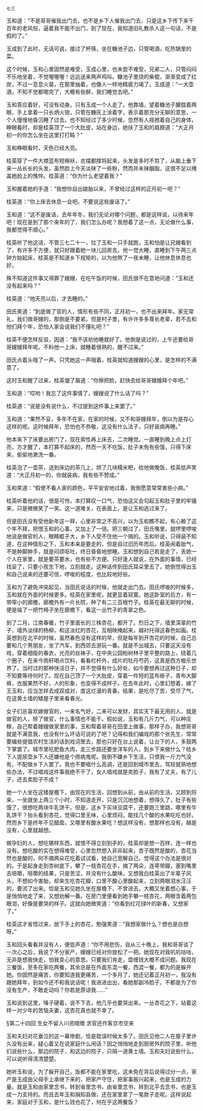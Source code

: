     七三 

   玉和道：“不是哥哥催我出门去，也不是乡下人催我出门去，只是这乡下传下来千百年的老风俗，逼着我不能不出门，到了现在，我知道旧礼教杀人这一句话，不是假的了。”

   玉成到了此时，无话可说，接过了杯筷，坐在糠池子边，只管喝酒，吃热锅里的菜。

   这个时候，玉和心里固然是难受，玉成心里，也未尝不难受，兄弟二人，只管闷闷不乐地坐着，不觉喔喔喔！远远送来两声鸡叫。糠池子里烧的柴棍，渐渐变成了红炭，不过一息息火苗，在那里抽着，也像人一样地精疲力竭了。玉成道：“一大壶酒，不知不觉都喝完了，大概有些醉，我们睡觉去吧。”

   玉和答应着好，可没有动身。只有玉成一个人走了。他靠墙，望着糠池子朦胧着两眼，手上拿着一只长炳火钳，只管在糠灰上涂着字，表示着那充分无聊的意思，一个人慢慢地昏沉睡了过去。也不知经过了多少时候，忽然有人摇撼着自己的身体，睁眼看时，却是桂英顶了一个大肚皮，站在身边，她扶了玉和的肩膀道：“大正月初一的你怎么坐在这里打打盹？”

   玉和睁眼看时，天色已经大亮。

   桂英穿了一件大襟蓝布短棉袄，衣摆都撑将起来，头发是多时不剪了，从脑上垂下来一丛长长的头发，虽然脸上今天淡抹了一些粉，然而并未抹胭脂，这很不足以掩盖她脸上的憔悴。桂英道：“你为什么老望着我？”

   玉和握着她的手道：“我想你自出娘胎以来，不曾经过这样的正月初一吧？”

   桂英道：“你上床去休息一会吧。不要说这些废话了。”

   玉和道：“这不是废话，去年年冬，我们无论对哪个问题，都是这样说，以待来年吧！现在是到了那个来年的了，我们怎么办呢？我想着了这一点，无论做什么事，我都觉得不顺心。”

   桂英听了他这话，不管三七二十一，拉了玉和一只手就跑，玉和怕是让兄嫂看到了，有许多不方便，就只好跟着她一块儿回房去。他一觉大睡，直睡到下午两三点钟方始起床，桂英是不知道乡下规矩的，以为他熬了一夜未睡，让他休息休息也好。

   殊不知道这件事又得罪了嫂嫂，在吃午饭的时候，田氏很不在意地问道：“玉和还没有起来吗？”

   桂英道：“他天亮以后，才去睡的。”

   田氏笑道：“到底做了官的人，情形有些不同，正月初一，也不出来拜年。家无常礼，我们做哥嫂的，那倒是不要紧。但是村子里，有许许多多尊长老辈，若不去和他们拜个年，恐怕人家会说我们不懂礼吧？”

   桂英不便怎样反驳，因道：“我不该劝他睡就好了。他倒是说过的，上午还要给哥哥嫂嫂拜年呢。不料他一上床，就睡着很熟的，醒不过来。”

   田氏点着头哦了一声。只凭她这一声哦着，桂英就知道嫂嫂的心里，是怎样的不满意了。

   这时玉和醒了过来，桂英皱了眉道：“你擦把脸，赶快去给哥哥嫂嫂拜个年吧。”

   玉和道：“哎哟！我忘了这件事情了，嫂嫂说了什么话了吗？”

   桂英道：“说是没有说什么，不过提到这件事上来罢了。”

   玉和道：“果然不妥，多年不在家，在家的时候，又不和哥嫂拜年，倒以为是存心这样的呢。这时候拜年，恐怕也不恭敬，这没有什么法子，只好装病再睡。”

   他本来下了床要出房门了，现在索性再上床去，二次睡觉。一直睡到晚上点上灯亮，方才醒了，本打算不起床的，然而一天不吃饭，肚子未免有些饿，只得下床来，偷偷地漱洗一番。

   桂英泡了一壶茶，送到床边的茶几上，烘了几块糯米粑，给他做晚饭，桂英低声笑道：“大正月初一的，你就装病，我有些不赞成。”

   玉和笑道：“假使不看人家的颜色，平平安安地过着，我倒愿意常常害些小病。”

   桂英听着他的话，很是可怜，本打算叹一口气，恐怕这又会勾起玉和肚子里的牢骚来，只是微微笑了一笑。这一道难关，在表面上，是让玉和逃过来了。

   但是田氏没有受他新年这一拜，心里非常之不高兴，以为玉和瞧不起，有心赖了这个年不拜，把恨玉和的心事，又加上了一倍。把三朝过了，田氏嘴里，就啰里啰唆地说是做官的人，眼睛眶子大，乡下人受不住他一个揖的。玉和听说，只得装不知道，在这种情形之下，玉和本来是要走的，但是自过旧历年而后。桂英闹着胎气，不是肿脚肿手，就是闷烦呕吐，终日昏昏地想睡。玉和想到自己若是走了，丢她一个人在家里，就是要茶要水，也有些不方便。只好逢人就说，在外面的事情，已经找妥了，只要小孩生下地，立刻就走。这种话传到田氏耳朵里去了，她倒觉得出玉和自己说来的还要可信，啰唆的程度，也比较地好些。

   玉和为了避免冲突起见，当田氏说话的时候，他就走出门去。田氏啰唆的时候多，玉和就在外面的时候更多。桂英在家里呢，就更显着寂寞。她这卧室的后方，有一带窄小的廊檐，廊檐外有一片长院，种了有二三百根竹子。桂英在最无聊的时候，便是端了一把竹椅子坐在廊檐下，看这一丛竹子的青翠之色。

   到了二月，江南春暖，竹子里面长的三株杏花，都开了。烈日之下，墙里深翠的竹子，墙外淡绿的杨柳，和这淡红的杏花，互相映掩起来，越衬托得这春色如画。桂英想到在北平的时候，虽然春色没有这样的早，但是每年到开杏花的时候，自己总要和几个男朋友，坐了汽车，到西郊去游玩一番。就是不出城去，只要这天没有戏，穿着细瘦的春衣，光亮的丝袜子，在中央公园柏树林子里平整的路上，绕着几个圈子，在来今雨轩喝点饮料，看看栏杆外，成片的牡丹芍药，这真是西方极乐世界了。当时过的那种快活日子，并不觉得有什么好处，如今要想再过这种日子，却不知要等待何时了。现在自己顶了一个大肚皮，穿着一件短的蓝布褂子，青布大脚裤，衣服果然不好，人的形象，也变得不成样子。在去年此时，心里幻想着，嫁了王玉和，应当怎样去成双成对，度这烂漫的青春。结果，是吃尽了苦，受尽了气，在这黄土墙的矮屋子里来看春光。

   女子们总喜欢嫁做官的，一来名气好，二来可以发财，其实天下最无用的人，就是做官的人，除了做官，什么事情也不能干。假如说，玉和有几斤力气，可以种庄稼，自己帮着嫂嫂做家里的事，玉和帮着哥哥在田垄上做事，那样子办，我想哥哥就是不满意我，也没有什么坏话可说的了吧？记得和我们编戏的那个张先生，常常要编些提倡农村生活的话到戏词里去，那也只好在台上说着，让台下的人，多鼓两下掌罢了。城市里吃肥鱼大肉，走三步路还要坐洋车的人，到乡下来做什么？给乡下人提尿壶乡下人还嫌他是个痨病鬼呢。我倒不嫌乡下生活，只恨我一斤力气没有，不配做乡下人罢了。我也不要唱什么高调，还是回到城市里去，驾轻就熟地想些办法，不过唱戏这件事我绝不干了，女人唱戏就是卖脸子，我有了丈夫，有了儿子，还去卖脸子不成？

   她一个人坐在这矮屋檐下，由现在的生活，回想到从前，由从前的生活，又顾到将来，一坐就坐上两三个小时，不知道走开，只是沉沉地想着，想得久了，肚子有些饿了，很想吃两块牛乳饼干。但是，这乡下买块豆腐干，还要跑三里路，哪里有牛乳饼干？抬头看到杏花，觉得口里无味，心里烦闷，能找几个酸的水果吃吃也好。然而乡下是终年不见醋面，又哪里有酸水果吃？想这样没有，想那样也没有，越是没有，心里就越想。

   做孕妇的人，想吃哪样东西，就恨不得立刻到手的，桂英却是想一百样，连一样也没有。想吃酸的实在想得难受，心里忽然想入非非起来，杏子既然是酸的，杏花当然也是酸的，何不摘两朵花吃着试试看，她自己宽解自己，觉得这个办法是很对的。于是起身走到杏树底下，攀了一枝杏花在手，摘了两朵，连萼带瓣，塞到嘴里去咀嚼，咀嚼的结果，只是苦涩，并没有什么酸味。又想我白桂英出了半辈子风头，不想如今害胎，却来生吃杏花瓣，口里不酸心里酸起来，立刻两眼泪水汪汪的，要流了出来。恰是玉和见她久坐在屋檐下，不曾进去，大概又坐着想心事，于是悄悄地走了来，又想劝解一番。在房门里便看到她手攀一枝杏花，两眼含着两包眼泪，好像是要哭的样子。这就向她微笑道：“你看到红花绿叶的新春，又想家了。”

   桂英这才省悟过来，放下手上的杏花，勉强笑道：“我想家做什么？想也是白想呀。”

   玉和回头看看并没有人，便低声道：“你不用悲伤，自从三十晚上，我和哥哥谈了一次心之后，我说了不分家产，嫂嫂已经对你放松了一把。她现在对我叽叽咕咕，无非是想我快走，怕我变心的意思。只要我们肯走，盘缠钱大概不成问题。我现在三餐饭，至多在家吃两餐，其余总是在外面东混一餐，西混一餐，都为的是躲开她。你固然是痛苦，你要知道我更痛苦，一个多月了，她还记着正月初一，我没有跟她拜年，到如今还不和我说话呢！我进进出出，看她那副冷脸子，不都是为了你没有生产，不敢走动吗？你若是原谅我……”

   玉和说到这里，嗓子硬着，说不下去，他几乎也要哭出来。一丛杏花之下，站着这样一对少年的苦恼夫妻，这杏花真也就不幸了。

   §第二十四回 生女不留人川资暗赠 求官还作客京市空来

   玉和夫妇对花垂泣的这一幕惨剧，恰是耽误时候太多了。田氏见他二人在屋子里许久没有出来，疑心着又在说家庭什么闲话？因之悄悄地走到厨房外的院子里，听他们说些什么，那边的院子，和这边的院子，只隔一道黄土墙。玉和夫妇说些什么，可以说听得清清楚楚。

   她听玉和说，为了躲开自己，饭都不能在家里吃，这未免在背后说得过分一点，家产是玉成由父母手上承继下来的，把家产守住，把家事振兴起来，也是玉成的力量。就是玉和由家里念书，转到省里念书，由省里念书，转到北平去念书，也是玉成一力支持的。而且去年玉和捐知县做，还在家里拿了一笔款子走呢。这样说起来，家庭对于玉和，是什么钱也花了，何在乎这两餐饭？

